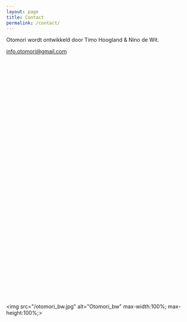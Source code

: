 ```yaml
---
layout: page
title: Contact
permalink: /contact/
---
```


Otomori wordt ontwikkeld door Timo Hoogland & Nino de Wit.

<info.otomori@gmail.com>

&nbsp;

&nbsp;

&nbsp;

&nbsp;

&nbsp;

&nbsp;

&nbsp;

&nbsp;

&nbsp;

&nbsp;

&nbsp;

&nbsp;

&nbsp;

&nbsp;

&nbsp;

&nbsp;

&nbsp;

&nbsp;

&nbsp;

&nbsp;

&nbsp;

<img src="/otomori_bw.jpg" alt="Otomori_bw" max-width:100%; max-height:100%;>
